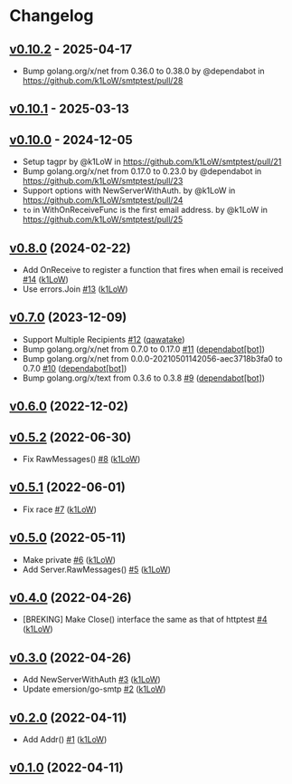 # Changelog

## [v0.10.2](https://github.com/k1LoW/smtptest/compare/v0.10.1...v0.10.2) - 2025-04-17
- Bump golang.org/x/net from 0.36.0 to 0.38.0 by @dependabot in https://github.com/k1LoW/smtptest/pull/28

## [v0.10.1](https://github.com/k1LoW/smtptest/compare/v0.10.0...v0.10.1) - 2025-03-13

## [v0.10.0](https://github.com/k1LoW/smtptest/compare/v0.9.1...v0.10.0) - 2024-12-05
- Setup tagpr by @k1LoW in https://github.com/k1LoW/smtptest/pull/21
- Bump golang.org/x/net from 0.17.0 to 0.23.0 by @dependabot in https://github.com/k1LoW/smtptest/pull/23
- Support options with NewServerWithAuth. by @k1LoW in https://github.com/k1LoW/smtptest/pull/24
- `to` in WithOnReceiveFunc is the first email address. by @k1LoW in https://github.com/k1LoW/smtptest/pull/25

## [v0.8.0](https://github.com/k1LoW/smtptest/compare/v0.7.0...v0.8.0) (2024-02-22)

* Add OnReceive to register a function that fires when email is received [#14](https://github.com/k1LoW/smtptest/pull/14) ([k1LoW](https://github.com/k1LoW))
* Use errors.Join [#13](https://github.com/k1LoW/smtptest/pull/13) ([k1LoW](https://github.com/k1LoW))

## [v0.7.0](https://github.com/k1LoW/smtptest/compare/v0.6.0...v0.7.0) (2023-12-09)

* Support Multiple Recipients [#12](https://github.com/k1LoW/smtptest/pull/12) ([qawatake](https://github.com/qawatake))
* Bump golang.org/x/net from 0.7.0 to 0.17.0 [#11](https://github.com/k1LoW/smtptest/pull/11) ([dependabot[bot]](https://github.com/apps/dependabot))
* Bump golang.org/x/net from 0.0.0-20210501142056-aec3718b3fa0 to 0.7.0 [#10](https://github.com/k1LoW/smtptest/pull/10) ([dependabot[bot]](https://github.com/apps/dependabot))
* Bump golang.org/x/text from 0.3.6 to 0.3.8 [#9](https://github.com/k1LoW/smtptest/pull/9) ([dependabot[bot]](https://github.com/apps/dependabot))

## [v0.6.0](https://github.com/k1LoW/smtptest/compare/v0.5.2...v0.6.0) (2022-12-02)


## [v0.5.2](https://github.com/k1LoW/smtptest/compare/v0.5.1...v0.5.2) (2022-06-30)

* Fix RawMessages() [#8](https://github.com/k1LoW/smtptest/pull/8) ([k1LoW](https://github.com/k1LoW))

## [v0.5.1](https://github.com/k1LoW/smtptest/compare/v0.5.0...v0.5.1) (2022-06-01)

* Fix race [#7](https://github.com/k1LoW/smtptest/pull/7) ([k1LoW](https://github.com/k1LoW))

## [v0.5.0](https://github.com/k1LoW/smtptest/compare/v0.4.0...v0.5.0) (2022-05-11)

* Make private [#6](https://github.com/k1LoW/smtptest/pull/6) ([k1LoW](https://github.com/k1LoW))
* Add Server.RawMessages() [#5](https://github.com/k1LoW/smtptest/pull/5) ([k1LoW](https://github.com/k1LoW))

## [v0.4.0](https://github.com/k1LoW/smtptest/compare/v0.3.0...v0.4.0) (2022-04-26)

* [BREKING] Make Close() interface the same as that of httptest [#4](https://github.com/k1LoW/smtptest/pull/4) ([k1LoW](https://github.com/k1LoW))

## [v0.3.0](https://github.com/k1LoW/smtptest/compare/v0.2.0...v0.3.0) (2022-04-26)

* Add NewServerWithAuth [#3](https://github.com/k1LoW/smtptest/pull/3) ([k1LoW](https://github.com/k1LoW))
* Update emersion/go-smtp [#2](https://github.com/k1LoW/smtptest/pull/2) ([k1LoW](https://github.com/k1LoW))

## [v0.2.0](https://github.com/k1LoW/smtptest/compare/v0.1.0...v0.2.0) (2022-04-11)

* Add Addr() [#1](https://github.com/k1LoW/smtptest/pull/1) ([k1LoW](https://github.com/k1LoW))

## [v0.1.0](https://github.com/k1LoW/smtptest/compare/99b335d149af...v0.1.0) (2022-04-11)
